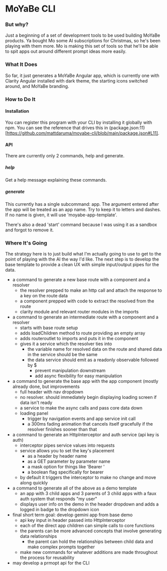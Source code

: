 # MoYaBe CLI

### But why?

Just a beginning of a set of development tools to be used building MoYaBe products.  Ya bought Mo some AI subscriptions for Christmas, so he's been playing with them more.  Mo is making this set of tools so that he'll be able to spit apps out around different
prompt ideas more easily.

### What It Does

So far, it just generates a MoYaBe Angular app, which is currently one with Clarity Angular installed with dark theme, the starting icons switched around, and MoYaBe branding.  

### How to Do It

#### Installation

You can register this program with your CLI by installing it globally with npm.  You can see the reference that drives this in (package.json:11)[https://github.com/mattdaruma/moyabe-cli/blob/main/package.json#L11].  

#### API

There are currently only 2 commands, help and generate.

##### help

Get a help message explaining these commands.

##### generate

This currently has a single subcommand: app.  The argument entered after the app will be treated as an app name.  Try to keep it to letters and dashes.  If no name is given, it will use 'moyabe-app-template'.  

There's also a dead 'start' command because I was using it as a sandbox and forgot to remove it.

### Where It's Going

The strategy here is to just build what I'm actually going to use to get to the point of playing with the AI the way I'd like.  The next step is to develop the base template to provide a clean UX with simple input/output pipes for the data.  
- a command to generate a new base route with a component and a resolver
    - the resolver prepped to make an http call and attach the response to a key on the route data
    - a component prepped with code to extract the resolved from the route
    - clarity module and relevant router modules in the imports
- a command to generate an intermediate route with a component and a resolver
    - starts with base route setup
    - adds loadChildren method to route providing an empty array
    - adds routeroutlet to imports and puts it in the component
    - gives it a service which the resolver ties into
        - the variable name for resolved data on the route and shared data in the service should be the same
        - the data service should emit as a readonly observable followed by $ 
            - prevent manipulation downstream
            - add async flexibility for easy manipulation
- a command to generate the base app with the app component (mostly already done, but improvements
    - full header with nav dropdown
    - no resolver.  should immediately begin displaying loading screen if data isn't ready
    - a service to make the async calls and pass core data down
    - loading panel
        - trigger by navigation events and app service init call
        - a 300ms fading animation that cancels itself gracefully if the resolver finishes sooner than that
- a command to generate an HttpInterceptor and auth service (api key is auth)
    - interceptor pipes service values into requests
    - service allows you to set the key's placement
        - as a header by header name
        - as a GET parameter by parameter name
        - a mask option for things like 'Bearer '
        - a boolean flag specifically for bearer
    - by default it triggers the interceptor to make no change and move along quickly
- a command to generate all of the above as a demo template
    - an app with 3 child apps and 3 parents of 3 child apps with a faux auth system that responds "my user"
    - displays user info on the demo in the header dropdown and adds a logged in badge to the dropdown icon
- final short term goal: develop gemini app from base demo
    - api key input in header passed into HttpInterceptor
    - each of the direct app children can simple calls to core functions
    - the parents can be more advanced concepts that involve generating data relationships
        - the parent can hold the relationships between child data and make complex prompts together
    - make new commands for whatever additions are made throughout the process for reusability
- may develop a prmopt api for the CLI